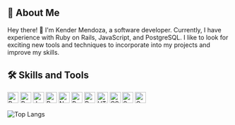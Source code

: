 ## 🚀 About Me

Hey there! 👋 I'm Kender Mendoza, a software developer. Currently, I have experience with Ruby on Rails, JavaScript, and PostgreSQL. I like to look for exciting new tools and techniques to incorporate into my projects and improve my skills.

## 🛠 Skills and Tools

<p> 
    <img alt="Ruby" src="https://img.shields.io/badge/-Ruby-maroon?style=flat-square&logo=ruby&logoColor=white" height="25" width="auto" />
    <img alt="Ruby on Rails" src="https://img.shields.io/badge/-Ruby_on_Rails-red?style=flat-square&logo=ruby-on-rails&logoColor=white" height="25" width="auto" /> 
    <img alt="JavaScript" src="https://img.shields.io/badge/-JavaScript-yellow?style=flat-square&logo=javascript&logoColor=white" height="25" width="auto" />
    <img alt="React" src="https://img.shields.io/badge/-React-blue?style=flat-square&logo=react&logoColor=white" height="25" width="auto" />
    <img alt="Node.js" src="https://img.shields.io/badge/-Node.js-green?style=flat-square&logo=node.js&logoColor=white" height="25" width="auto" /> 
    <img alt="Python" src="https://img.shields.io/badge/-Python-blue?style=flat-square&logo=python&logoColor=white" height="25" width="auto" /> 
    <img alt="PostgreSQL" src="https://img.shields.io/badge/-PostgreSQL-blue?style=flat-square&logo=postgresql&logoColor=white" height="25" width="auto" />
    <img alt="HTML" src="https://img.shields.io/badge/-HTML-orange?style=flat-square&logo=html5&logoColor=white" height="25" width="auto" />
    <img alt="CSS" src="https://img.shields.io/badge/-CSS-blue?style=flat-square&logo=css3&logoColor=white" height="25" width="auto" />
    <img alt="Sass" src="https://img.shields.io/badge/-Sass-pink?style=flat-square&logo=sass&logoColor=white" height="25" width="auto" />
    <img alt="CoffeeScript" src="https://img.shields.io/badge/-CoffeeScript-lightgrey?style=flat-square&logo=coffeescript&logoColor=white" height="25" width="auto" />
</p>

<img alt="Top Langs" src="https://github-readme-stats.vercel.app/api/top-langs/?username=Kender-Mendoza&hide_progress=false" /> 

